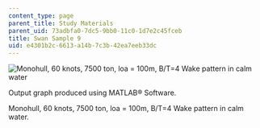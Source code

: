 ```yaml
---
content_type: page
parent_title: Study Materials
parent_uid: 73adbfa0-7dc5-9bb0-11c0-1d7e2c45fceb
title: Swan Sample 9
uid: e4301b2c-6613-a14b-7c3b-42ea7eeb33dc
---
```


![Monohull, 60 knots, 7500 ton, loa = 100m, B/T=4 Wake pattern in calm water](/courses/mechanical-engineering/2-24-ocean-wave-interaction-with-ships-and-offshore-energy-systems-13-022-spring-2002/study-materials/cat_swan6.gif)

Output graph produced using MATLAB® Software.

Monohull, 60 knots, 7500 ton, loa = 100m, B/T=4 Wake pattern in calm water.
